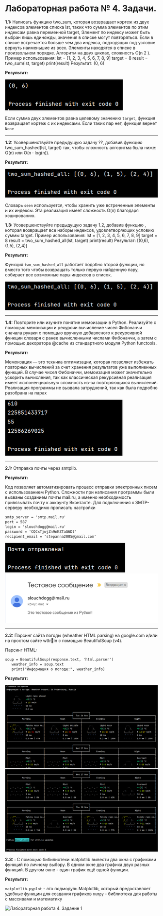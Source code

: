 # Лабораторная работа № 4. Задачи.
**1.1:** Написать функцию two_sum, которая возвращает кортеж из двух индексов элементов списка lst, таких что сумма элементов по этим индексам равна переменной target, Элемент по индексу может быть
выбран лишь единожды, значения в списке могут повторяться. Если в
списке встречается больше чем два индекса, подходящих под условие вернуть наименьшие из всех. Элементы находятся в списке в произвольном порядке. Алгоритм на двух циклах, сложность O(n
2
).
Пример использования:
lst = [1, 2, 3, 4, 5, 6, 7, 8, 9]
target = 8
result = two_sum(lst, target)
print(result)
Результат:
(0, 6)

**Результат:**

![Лабораторная работа 4. Задание 1](https://github.com/Stepanova-Anna/Programming-2/blob/main/img/LR4_T1.png)

Если сумма двух элементов равна целевому значению ```target```, функция возвращает кортеж с их индексами. Если таких пар нет, функция вернет ```None```


---
**1.2:** Усовершенствуйте предыдущую задачу ??, добавив функцию two_sum_hashed(lst, target) так, чтобы сложность алгоритма была ниже: O(n) или O(n · log(n)).


**Результат:**

![Лабораторная работа 4. Задание 3](https://github.com/Stepanova-Anna/Programming-2/blob/main/img/LR4_T3.png)

Словарь ```seen``` используется, чтобы хранить уже встреченные элементы и их индексы. Эта реализация имеет сложность O(n) благодаря хэшированию.

**1.3:** Усовершенствуйте предыдущую задачу 1.2, добавив функцию , которая возвращает все наборы индексов, удовлетворяющих условию
суммы target. Пример использования:
lst = [1, 2, 3, 4, 5, 6, 7, 8, 9]
target = 8
result = two_sum_hashed_all(lst, target)
print(result)
Результат:
[(0,6), (1,5), (2,4)]

**Результат:**

Функция ```two_sum_hashed_all``` работает подобно второй функции, но вместо того чтобы возвращать только первую найденную пару, собирает все возможные пары индексов в список. 

![Лабораторная работа 4. Задание 1](https://github.com/Stepanova-Anna/Programming-2/blob/main/img/LR4_T3.png)
 

---
**1.4:** Повторите или изучите понятие мемоизации в Python. Реализуйте с помощью мемоизации и рекурсии вычисление чисел Фибоначчи сначала рукаки с помощью вручную добавленого к рекурсивной функции словаря с ранее вычисленными числами Фибоначчи, а затем с помощью декоратора @cache из стандартного модуля Python functools.

**Результат:**

Мемоизация — это техника оптимизации, которая позволяет избежать повторных вычислений за счет хранения результатов уже выполненных функций. В случае чисел Фибоначчи, мемоизация может значительно ускорить вычисления, так как классическая рекурсивная реализация имеет экспоненциальную сложность из-за повторяющихся вычислений. 
Реализация программы не вызвала затруднений, так как была подробно разобрана на парах

![Лабораторная работа 4. Задание 1](https://github.com/Stepanova-Anna/Programming-2/blob/main/img/LR4_T4.png)


---
**2.1:** Отправка почты через smtplib.

**Результат:**

Код позволяет автоматизировать процесс отправки электронных писем с использованием Python. Сложности при написания программы были вызваны созданием почты mail.ru, а именно необходимость привязывать почту к аккаунту Вконтакте. 
Для подключения к SMTP-серверу необходимо прописать настройки 
```
smtp_server = 'smtp.mail.ru'
port = 587
login = 'slouchdogg@mail.ru'
password = 'CQCxTjwjZn9nKZTaG6Dt'
recipient_email = 'stepanna2005@gmail.com'
```

![Лабораторная работа 4. Задание 1](https://github.com/Stepanova-Anna/Programming-2/blob/main/img/LR4_T5.png)
![Лабораторная работа 4. Задание 1](https://github.com/Stepanova-Anna/Programming-2/blob/main/img/LR4_T5_1.png)


---
**2.2:** Парсинг сайта погоды (wheather HTML parsing) на google.com и/или на простом сайте wttrin с помощью BeautifulSoup (v4).

Парсинг HTML:
```
soup = BeautifulSoup(response.text, 'html.parser')
   weather_info = soup.text
   print("Информация о погоде:", weather_info)
```

**Результат:**

![Лабораторная работа 4. Задание 1](https://github.com/Stepanova-Anna/Programming-2/blob/main/img/LR4_T6_1.png)
![Лабораторная работа 4. Задание 1](https://github.com/Stepanova-Anna/Programming-2/blob/main/img/LR4_T6_2.png)


**2.3:** : С помощью бибилиотеки matplotlib вывести два окна с графиками
функций по личному выбору. В одном окне два графика двух разных
функций. В другом окне - один график ещё одной функции.


**Результат:**

```matplotlib.pyplot``` - это подмодуль Matplotlib, который предоставляет удобные функции для создания графиков
```numpy``` - библиотека для работы с массивами и математику

![Лабораторная работа 4. Задание 1](https://github.com/Stepanova-Anna/Programming-2/blob/main/img/LR4_T7.png)


